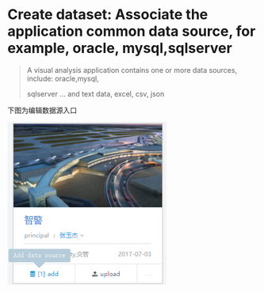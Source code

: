 # Create dataset: Associate the application common data source, for example, oracle, mysql,sqlserver

> A visual analysis application contains one or more data sources, include: oracle,mysql,
>
> sqlserver ... and text data, excel, csv, json

下图为编辑数据源入口

![](/assets/edit_datasource.png)

